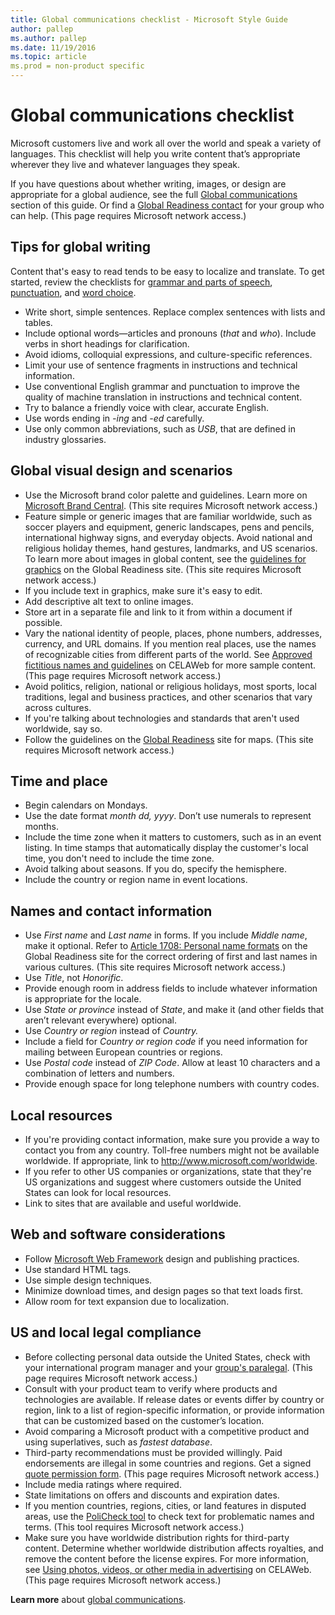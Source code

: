 ```yaml
---
title: Global communications checklist - Microsoft Style Guide
author: pallep
ms.author: pallep
ms.date: 11/19/2016
ms.topic: article
ms.prod = non-product specific
---
```


# Global communications checklist

Microsoft
customers live and work all over the world and speak a variety of
languages. This checklist will help you write content that’s appropriate
wherever they live and whatever languages they speak. 

If you have questions about whether writing, images, or design are appropriate for a global audience, see the full [Global communications](/style-guide/global-communications/) section of this guide. Or find a [Global Readiness contact](https://microsoft.sharepoint.com/teams/celaGlobalReadiness/Pages/Contact-Us.aspx) for your group who can help. (This page requires Microsoft network access.)

## Tips for global writing 

Content that's easy to read tends to be easy to localize and translate. To get started, review the checklists for [grammar and parts of speech](/style-guide/checklists/grammar-parts-of-speech-checklist), [punctuation](/style-guide/checklists/punctuation-checklist), and [word choice](/style-guide/word-choice/). 

  - Write short, simple sentences. Replace complex sentences with lists and tables. 
  - Include optional words—articles and pronouns (*that* and *who*). Include verbs in short headings for clarification.
  - Avoid idioms, colloquial expressions, and culture-specific references.
  - Limit your use of sentence fragments in instructions and technical information. 
  - Use
    conventional English grammar and punctuation to improve the quality of
    machine translation in instructions and technical content. 
  - Try to balance a friendly voice with clear, accurate English. 
  - Use words ending in *-ing* and *-ed* carefully. 
  - Use only common abbreviations, such as *USB*, that are defined in industry glossaries. 

## Global visual design and scenarios 

  - Use the Microsoft brand color palette and guidelines. Learn more on [Microsoft Brand Central](https://microsoft.sharepoint.com/teams/BrandCentral/Pages/The-Microsoft-brand-Core-elements-Color.aspx "Brand Central website"). (This site requires Microsoft network access.)
  - Feature
    simple or generic images that are familiar worldwide, such as soccer
    players and equipment, generic landscapes, pens and pencils,
    international highway signs, and everyday objects. Avoid national and
    religious holiday themes, hand gestures, landmarks, and US
    scenarios. To learn more about images in global content, see the [guidelines for graphics](https://microsoft.sharepoint.com/teams/celaGlobalReadiness/Pages/GuidelinesforGraphics.aspx) on the Global Readiness site. (This site requires Microsoft network access.)
  - If you include text in graphics, make sure it's easy to edit. 
  - Add descriptive alt text to online images. 
  - Store art in a separate file and link to it from within a document if possible. 
  - Vary
    the national identity of people, places, phone numbers, addresses,
    currency, and URL domains. If you mention real places, use the names of
    recognizable cities from different parts of the world. See [Approved fictitious names and guidelines](https://microsoft.sharepoint.com/sites/LCAWeb/Home/Copyrights-Trademarks-and-Patents/Trademarks/Fictitious-Names) on CELAWeb for more sample content. (This page requires Microsoft network access.)
  - Avoid
    politics, religion, national or religious holidays, most sports, local
    traditions, legal and business practices, and other scenarios that vary
    across cultures. 
  - If you're talking about technologies and standards that aren't used worldwide, say so. 
  - Follow the guidelines on the [Global Readiness](https://microsoft.sharepoint.com/teams/celaGlobalReadiness/Pages/GuidelinesforGraphics.aspx#maps-globes) site for maps. (This site requires Microsoft network access.)

## Time and place 

  - Begin calendars on Mondays. 
  - Use the date format *month dd, yyyy*. Don’t use numerals to represent months. 
  - Include the time zone when it matters to customers, such as in an event listing. In time stamps that automatically display the customer's local time, you don't need to include the time zone.
  - Avoid talking about seasons. If you do, specify the hemisphere. 
  - Include the country or region name in event locations. 

## Names and contact information

  - Use *First name* and *Last name* in forms. If you include *Middle name*, make it optional. Refer to [Article 1708: Personal name formats](https://microsoft.sharepoint.com/teams/celaGlobalReadiness/KBLibrary/1708.docx?web=1 "GPWeb KB article")
    on the Global Readiness site for the correct ordering of first and last
    names in various cultures. (This site requires Microsoft network
    access.)
  - Use *Title*, not *Honorific*. 
  - Provide enough room in address fields to include whatever information is appropriate for the locale. 
  - Use *State* *or* *province* instead of *State*, and make it (and other fields that aren’t relevant everywhere) optional. 
  - Use *Country or region* instead of *Country.* 
  - Include a field for *Country or region code* if you need information for mailing between European countries or regions.
  - Use *Postal code* instead of *ZIP* *Code*. Allow at least 10 characters and a combination of letters and numbers. 
  - Provide enough space for long telephone numbers with country codes. 

## Local resources 

  - If
    you're providing contact information, make sure you provide a way to
    contact you from any country. Toll-free numbers might not be available
    worldwide. If appropriate, link to <http://www.microsoft.com/worldwide>. 
  - If
    you refer to other US companies or organizations, state that they're US
    organizations and suggest where customers outside the United States can
    look for local resources. 
  - Link to sites that are available and useful worldwide. 

## Web and software considerations 

  - Follow [Microsoft Web Framework](http://www.getmwf.com/) design and publishing practices.
  - Use standard HTML tags. 
  - Use simple design techniques. 
  - Minimize download times, and design pages so that text loads first. 
  - Allow room for text expansion due to localization.

## US and local legal compliance

  - Before
    collecting personal data outside the United States, check
    with your international program manager and your [group's paralegal](https://microsoft.sharepoint.com/sites/lcaweb/Pages/Applications/LegalContact.aspx). (This page requires Microsoft network access.)
  - Consult
    with your product team to verify where products and technologies are
    available. If release dates or events differ by country or region, link
    to a list of region-specific information, or provide information that
    can be customized based on the customer’s location.
  - Avoid comparing a Microsoft product with a competitive product and using superlatives, such as *fastest database*. 
  - Third-party
    recommendations must be provided willingly. Paid endorsements are
    illegal in some countries and regions. Get a signed [](https://microsoft.sharepoint.com/sites/LCAWebAuthoring/LSWDocuments/Quote_Permission_Form_Marketing.doc?d=wb65038057ef041d7b5375f9db989fd0a&Source=https%3A%2F%2Fmicrosoft%2Esharepoint%2Ecom%2Fsites%2FLCAWebAuthoring%2FLSWDocuments%2FForms%2FAllItems%2Easpx%3FInitialTabId%3DRibbon%252ERead%26VisibilityContext%3DWSSTabPersistence%23InplviewHash1adbcfb2%2D6303%2D44d4%2D8b6d%2D6e5d0d3e7dfb%3DInitialTabId%253DRibbon%25252ERead%2DVisibilityContext%253DWSSTabPersistence%2DSortField%253DModified%2DSortDir%253DDesc)[quote permission form](https://microsoft.sharepoint.com/sites/LCAWebAuthoring/LSWDocuments/Quote_Permission_Form_Marketing.doc?d=wb65038057ef041d7b5375f9db989fd0a&Source=https%3A%2F%2Fmicrosoft%2Esharepoint%2Ecom%2Fsites%2FLCAWebAuthoring%2FLSWDocuments%2FForms%2FAllItems%2Easpx%3FInitialTabId%3DRibbon%252ERead%26VisibilityContext%3DWSSTabPersistence%23InplviewHash1adbcfb2%2D6303%2D44d4%2D8b6d%2D6e5d0d3e7dfb%3DInitialTabId%253DRibbon%25252ERead%2DVisibilityContext%253DWSSTabPersistence%2DSortField%253DModified%2DSortDir%253DDesc). (This page requires Microsoft network access.)
  - Include media ratings where required. 
  - State limitations on offers and discounts and expiration dates. 
  - If you mention countries, regions, cities, or land features in disputed areas, use the [PoliCheck tool](https://microsoft.sharepoint.com/teams/celaGlobalReadiness/Pages/PoliCheck.aspx) to check text for problematic names and terms. (This tool requires Microsoft network access.)
  - Make
    sure you have worldwide distribution rights for third-party content.
    Determine whether worldwide distribution affects royalties, and remove
    the content before the license expires. For more information, see [Using photos, videos, or other media in advertising](https://microsoft.sharepoint.com/sites/LCAWeb/Home/Marketing/Marketing-and-Advertising-Content/Photos-and-Other-Media) on CELAWeb. (This page requires Microsoft network access.)

**Learn more** about [global communications](/style-guide/global-communications/). 
